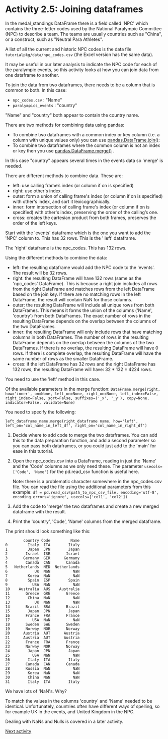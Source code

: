 # Activity 2.5: Joining dataframes

In the medal_standings DataFrame there is a field called 'NPC' which contains the three-letter codes used by the
National Paralympic Committee (NPC) to describe a team. The teams are usually countries such as "China", or a construct,
such as "Neutral Para Athletes".

A list of all the current and historic NPC codes is the data file `tutorialpkg/data/npc_codes.csv` (the Excel version
has
the same data).

It may be useful in our later analysis to indicate the NPC code for each of the paralympic events, so this activity
looks at how you can join data from one dataframe to another.

To join the data from two dataframes, there needs to be a column that is common to both. In this case:

- `npc_codes.csv` : "Name"
- `paralympics_events` : "country"

"Name" and "country" both appear to contain the country name.

There are two methods for combining data using pandas:

- To combine two dataframes with a common index or key column (i.e. a column with unique values only) you can
  use [pandas.DataFrame.join()](https://pandas.pydata.org/docs/reference/api/pandas.DataFrame.join.html?highlight=join#pandas.DataFrame.join):
- To combine two dataframes where the common column is not an index or key then you
  use [pandas.DataFrame.merge()](https://pandas.pydata.org/docs/reference/api/pandas.DataFrame.merge.html?highlight=merge#pandas.DataFrame.merge)
  .

In this case "country" appears several times in the events data so 'merge' is needed.

There are different methods to combine data. These are:

- left: use calling frame’s index (or column if on is specified)
- right: use other's index.
- outer: form a union of calling frame's index (or column if on is specified) with other's index, and sort it
  lexicographically.
- inner: form intersection of calling frame's index (or column if on is specified) with other's index, preserving the
  order of the calling’s one.
- cross: creates the cartesian product from both frames, preserves the order of the left keys.

Start with the 'events' dataframe which is the one you want to add the 'NPC' column to. This has 32 rows. This is the '
left' dataframe.

The 'right' dataframe is the npc_codes. This has 132 rows.

Using the different methods to combine the data:

- left: the resulting dataframe would add the NPC code to the 'events'. The result will be 32 rows.
- right: the resulting DataFrame will have 132 rows (same as the 'npc_codes' DataFrame). This is because a right join
  includes all rows from the right DataFrame and matches rows from the left DataFrame based on the join key. If there
  are no matching rows in the left DataFrame, the result will contain NaN for those columns.
- outer: the resulting DataFrame will include all unique rows from both DataFrames. This means it forms the union of the
  columns ('Name', 'country') from both DataFrames. The exact number of rows in the resulting DataFrame depends on the
  overlap between the columns of the two DataFrames.
- inner: the resulting DataFrame will only include rows that have matching columns in both DataFrames. The number of
  rows in the resulting DataFrame depends on the overlap between the columns of the two DataFrames. If there is no
  overlap, the resulting DataFrame will have 0 rows. If there is complete overlap, the resulting DataFrame will have the
  same number of rows as the smaller DataFrame.
- cross: if the left DataFrame has 32 rows and the right DataFrame has 132 rows, the resulting DataFrame will have: 32 *
  132 = 4224 rows.

You need to use the 'left' method in this case.

Of the available parameters in the merge function:
`DataFrame.merge(right, how='inner', on=None, left_on=None, right_on=None, left_index=False, right_index=False, sort=False, suffixes=('_x', '_y'), copy=None, indicator=False, validate=None)`

You need to specify the following:

`left_dataframe_name.merge(right_dataframe name, how='left', left_on='col_name_in_left_df', right_on='col_name_in_right_df')`

1. Decide where to add code to merge the two dataframes. You can add this to the data preparation function, and add a
   second parameter
   so you can pass both dataframes, or you could just add to the 'main' for ease in this tutorial.
2. Open the npc_codes.csv into a DataFrame, reading in just the 'Name' and the 'Code' columns as we only need these.
   The parameter `usecols=['Code', 'Name']` for the pd.read_csv function is useful here.

   Note: there is a problematic character somewhere in the npc_codes.csv file. You can read the file using the
   additional parameters from this example:
   `df = pd.read_csv(path_to_npc_csv_file, encoding='utf-8', encoding_errors='ignore', usecols=['col1', 'col2'])`
3. Add the code to 'merge' the two dataframes and create a new merged dataframe with the result.
4. Print the 'country', 'Code', 'Name' columns from the merged dataframe.

The print should look something like this:

```text
        country Code         Name
0         Italy  ITA        Italy
1         Japan  JPN        Japan
2        Israel  ISR       Israel
3       Germany  GER      Germany
4        Canada  CAN       Canada
5   Netherlands  NED  Netherlands
6            UK  NaN          NaN
7         Korea  NaN          NaN
8         Spain  ESP        Spain
9           USA  NaN          NaN
10    Australia  AUS    Australia
11       Greece  GRE       Greece
12        China  NaN          NaN
13           UK  NaN          NaN
14       Brazil  BRA       Brazil
15        Japan  JPN        Japan
16       France  FRA       France
17          USA  NaN          NaN
18       Sweden  SWE       Sweden
19       Norway  NOR       Norway
20      Austria  AUT      Austria
21      Austria  AUT      Austria
22       France  FRA       France
23       Norway  NOR       Norway
24        Japan  JPN        Japan
25          USA  NaN          NaN
26        Italy  ITA        Italy
27       Canada  CAN       Canada
28       Russia  NaN          NaN
29        Korea  NaN          NaN
30        China  NaN          NaN
31        Italy  ITA        Italy
```

We have lots of 'NaN's. Why?

To match the values in the columns 'country' and 'Name' needed to be identical. Unfortunately, countries often have different ways of spelling, so for example UK in the events, and United Kingdom in the NPC.

Dealing with NaNs and Nulls is covered in a later activity.

[Next activity](2-06-pandas-removing-columns)